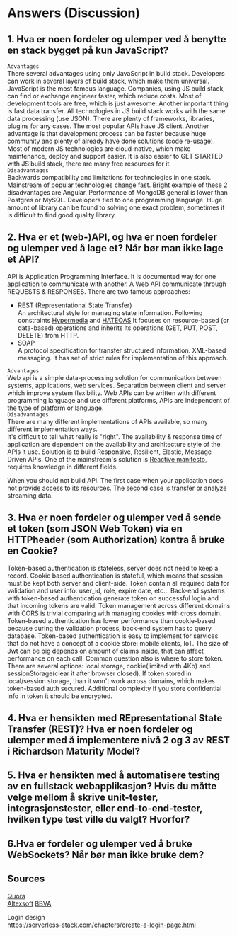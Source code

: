 # Answers (Discussion)
## 1. Hva er noen fordeler og ulemper ved å benytte en stack bygget på kun JavaScript?   
`Advantages`   
There several advantages using only JavaScript in build stack. 
Developers can work in several layers of build stack, which make them universal.
JavaScript is the most famous language. Companies, using JS build stack, can
find or exchange engineer faster, which reduce costs. 
Most of development tools are free, which is just awesome. 
Another important thing is fast data transfer. 
All technologies in JS build stack works with the same data processing (use JSON).
There are plenty of frameworks, libraries, plugins for any cases. 
The most popular APIs have JS client. Another advantage is 
that development process can be faster because huge community 
and plenty of already have done solutions (code re-usage). 
Most of modern JS technologies are cloud-native, 
which make maintenance, deploy and support easier. 
It is also easier to GET STARTED with JS build stack, there are many free resources for it.  
`Disadvantages`  
Backwards compatibility and limitations for technologies in one stack. 
Mainstream of popular technologies change fast. Bright example of these 2 disadvantages are Angular.
Performance of MongoDB general is lower than Postgres or MySQL. 
Developers tied to one programming language. Huge amount of library can be found to solving one exact problem, 
sometimes it is difficult to find good quality library.  
  
## 2. Hva er et (web-)API, og hva er noen fordeler og ulemper ved å lage et? Når bør man ikke lage et API?  
API is Application Programming Interface. It is documented way for one application to communicate with another. 
A Web API communicate through REQUESTS & RESPONSES. There are two famous approaches: 
* REST (Representational State Transfer)  
An architectural style for managing state information. 
Following constraints [Hypermedia](https://en.wikipedia.org/wiki/Hypermedia) and [HATEOAS](https://en.wikipedia.org/wiki/HATEOAS) 
It  focuses on resource-based (or data-based) operations and inherits its operations (GET, PUT, POST, DELETE) from HTTP.
* SOAP  
A protocol specification for transfer structured information. XML-based messaging. 
It has set of strict rules for implementation of this approach.    
  
`Advantages`  
Web api is a simple data-processing solution for communication between systems, applications, web services.
Separation between client and server which improve system flexibility. Web APIs can be written with different programming language and use different platforms, 
 APIs are independent of the type of platform or language.  
`Disadvantages`  
There are many different implementations of APIs available, so many different implementation ways.  
It's difficult to tell what really is "right". The availability & response time of application are dependent on the availability and architecture style of the APIs it use. 
Solution is to build Responsive, Resilient, Elastic, Message Driven APIs. One of the mainstream's solution is 
[Reactive manifesto](http://www.reactivemanifesto.org/), requires knowledge in different fields. 

When you should not build API. The first case when your application does not provide access to its resources.
The second case is transfer or analyze streaming data.

## 3. Hva er noen fordeler og ulemper ved å sende et token (som JSON Web Token) via en HTTPheader (som Authorization) kontra å bruke en Cookie?
Token-based authentication is stateless, server does not need to keep a record.
Cookie based authentication is stateful, which means that session must be kept both server and client-side.
Token contain all required data for validation and user info: user_id, role, expire date, etc... 
Back-end systems with token-based authentication generate token on successful login and that incoming tokens are valid.
Token management across different domains with CORS is trivial comparing with managing cookies with cross domain.
Token-based authentication has lower performance than cookie-based because during the validation process, back-end system 
has to query database. Token-based authentication is easy to implement for services that do not have a concept of a cookie store: mobile clients, IoT.
The size of Jwt can be big depends on amount of claims inside, that can affect performance on each call. 
Common question also is where to store token. There are several options: 
local storage, cookie(limited with 4Kb) and sessionStorage(clear it after browser closed).
If token stored in local/session storage, than it won't work across domains, which makes token-based auth secured.
Additional complexity If you store confidential info in token it should be encrypted.    
 

## 4. Hva er hensikten med REpresentational State Transfer (REST)? Hva er noen fordeler og ulemper med å implementere nivå 2 og 3 av REST i Richardson Maturity Model?

## 5. Hva er hensikten med å automatisere testing av en fullstack webapplikasjon? Hvis du måtte velge mellom å skrive unit-tester, integrasjonstester, eller end-to-end-tester, hvilken type test ville du valgt? Hvorfor?

## 6.Hva er fordeler og ulemper ved å bruke WebSockets? Når bør man ikke bruke dem? 

## Sources
[Quora](https://www.quora.com/What-are-the-pros-and-cons-of-MEAN-javascript-stack-vs-LAMP-stack)  
[Altexsoft](https://www.altexsoft.com/blog/engineering/the-good-and-the-bad-of-javascript-full-stack-development/)
[BBVA](https://bbvaopen4u.com/en/actualidad/rest-api-what-it-and-what-are-its-advantages-project-development)

Login design  
https://serverless-stack.com/chapters/create-a-login-page.html 